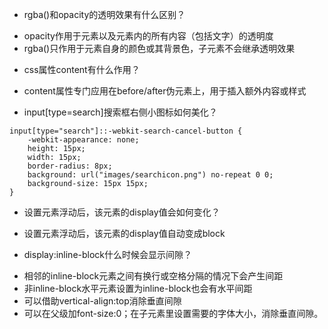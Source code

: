 * rgba()和opacity的透明效果有什么区别？
- opacity作用于元素以及元素内的所有内容（包括文字）的透明度
- rgba()只作用于元素自身的颜色或其背景色，子元素不会继承透明效果

* css属性content有什么作用？
- content属性专门应用在before/after伪元素上，用于插入额外内容或样式

* input[type=search]搜索框右侧小图标如何美化？
```
input[type="search"]::-webkit-search-cancel-button {
    -webkit-appearance: none;
    height: 15px;
    width: 15px;
    border-radius: 8px;
    background: url("images/searchicon.png") no-repeat 0 0;
    background-size: 15px 15px;
}
```

* 设置元素浮动后，该元素的display值会如何变化？
- 设置元素浮动后，该元素的display值自动变成block

* display:inline-block什么时候会显示间隙？
- 相邻的inline-block元素之间有换行或空格分隔的情况下会产生间距
- 非inline-block水平元素设置为inline-block也会有水平间距
- 可以借助vertical-align:top消除垂直间隙
- 可以在父级加font-size:0；在子元素里设置需要的字体大小，消除垂直间隙。